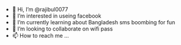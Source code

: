 - 👋 Hi, I’m @rajibul0077
- 👀 I’m interested in useing facebook
- 🌱 I’m currently learning about Bangladesh sms boombing for fun
- 💞️ I’m looking to collaborate on wifi pass
- 📫 How to reach me ...

<!---
rajibul0077/rajibul0077 is a ✨ special ✨ repository because its `README.md` (this file) appears on your GitHub profile.
You can click the Preview link to take a look at your changes.
--->
